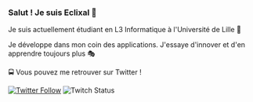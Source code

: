 ### Salut ! Je suis Eclixal 👋

Je suis actuellement étudiant en L3 Informatique à l'Université de Lille 👀

Je développe dans mon coin des applications. J'essaye d'innover et d'en apprendre toujours plus 🎭

🚍 Vous pouvez me retrouver sur Twitter !

[![Twitter Follow](https://img.shields.io/twitter/follow/Eclixal?color=%231DA1F2&label=Follow%20me&logo=Twitter&style=for-the-badge)](https://twitter.com/Eclixal) 
![Twitch Status](https://img.shields.io/twitch/status/Eclixal?style=for-the-badge)

